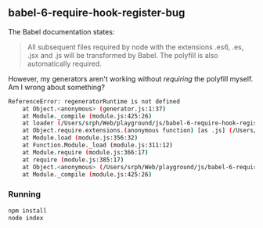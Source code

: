 ## babel-6-require-hook-register-bug
The Babel documentation states:
> All subsequent files required by node with the extensions .es6, .es, .jsx and .js will be transformed by Babel. The polyfill is also automatically required.

However, my generators aren't working without *requiring* the polyfill myself. Am I wrong about something?

```bash
ReferenceError: regeneratorRuntime is not defined
    at Object.<anonymous> (generator.js:1:37)
    at Module._compile (module.js:425:26)
    at loader (/Users/srph/Web/playground/js/babel-6-require-hook-register-bug/node_modules/babel-register/lib/node.js:127:5)
    at Object.require.extensions.(anonymous function) [as .js] (/Users/srph/Web/playground/js/babel-6-require-hook-register-bug/node_modules/babel-register/lib/node.js:137:7)
    at Module.load (module.js:356:32)
    at Function.Module._load (module.js:311:12)
    at Module.require (module.js:366:17)
    at require (module.js:385:17)
    at Object.<anonymous> (/Users/srph/Web/playground/js/babel-6-require-hook-register-bug/index.js:2:1)
    at Module._compile (module.js:425:26)
```

### Running
```bash
npm install
node index
```